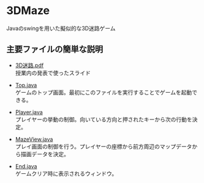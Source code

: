 # 3DMaze
Javaのswingを用いた擬似的な3D迷路ゲーム
## 主要ファイルの簡単な説明
- [3D迷路.pdf](3D迷路.pdf)  
    授業内の発表で使ったスライド

- [Top.java](Top.java)  
    ゲームのトップ画面。最初にこのファイルを実行することでゲームを起動できる。
- [Player.java](Player/Player.java)  
    プレイヤーの挙動の制御。向いている方向と押されたキーから次の行動を決定。
- [MazeView.java](View/MazeView.java)  
    プレイ画面の制御を行う。プレイヤーの座標から前方周辺のマップデータから描画データを決定。
- [End.java](End/End.java)  
    ゲームクリア時に表示されるウィンドウ。